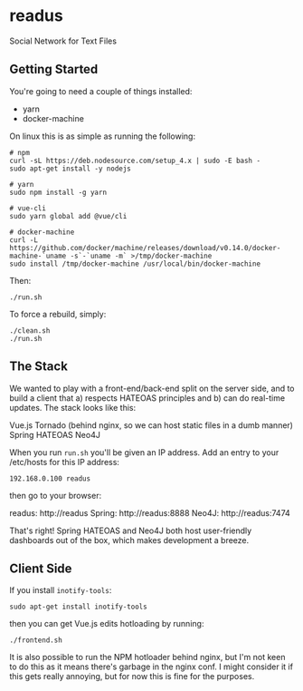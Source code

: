 # readus
Social Network for Text Files

## Getting Started

You're going to need a couple of things installed:

- yarn
- docker-machine

On linux this is as simple as running the following:

```
# npm
curl -sL https://deb.nodesource.com/setup_4.x | sudo -E bash -
sudo apt-get install -y nodejs

# yarn
sudo npm install -g yarn

# vue-cli
sudo yarn global add @vue/cli

# docker-machine
curl -L https://github.com/docker/machine/releases/download/v0.14.0/docker-machine-`uname -s`-`uname -m` >/tmp/docker-machine
sudo install /tmp/docker-machine /usr/local/bin/docker-machine
```

Then:

```
./run.sh
```

To force a rebuild, simply:

```
./clean.sh
./run.sh
```

## The Stack

We wanted to play with a front-end/back-end split on the server side, and to build a client that
a) respects HATEOAS principles and b) can do real-time updates. The stack looks like this:

Vue.js
Tornado (behind nginx, so we can host static files in a dumb manner)
Spring HATEOAS
Neo4J

When you run `run.sh` you'll be given an IP address. Add an entry to your /etc/hosts
for this IP address:
```
192.168.0.100 readus
```
then go to your browser:

readus: http://readus
Spring: http://readus:8888
Neo4J: http://readus:7474

That's right! Spring HATEOAS and Neo4J both host user-friendly dashboards out of the box, which
makes development a breeze.

## Client Side

If you install `inotify-tools`:

```
sudo apt-get install inotify-tools
```

then you can get Vue.js edits hotloading by running:


```
./frontend.sh

```

It is also possible to run the NPM hotloader behind nginx, but I'm not keen to do this
as it means there's garbage in the nginx conf. I might consider it if this gets really
annoying, but for now this is fine for the purposes.
